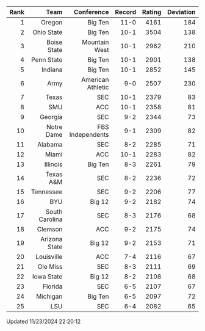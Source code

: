 | Rank  | Team                 | Conference           | Record   | Rating | Deviation |
| ---:  | ---:                 | ---:                 | ---:     | ---:   | ---:      |
| 1     | Oregon               | Big Ten              | 11-0     | 4161   | 184       |
| 2     | Ohio State           | Big Ten              | 10-1     | 3504   | 138       |
| 3     | Boise State          | Mountain West        | 10-1     | 2962   | 210       |
| 4     | Penn State           | Big Ten              | 10-1     | 2901   | 138       |
| 5     | Indiana              | Big Ten              | 10-1     | 2852   | 145       |
| 6     | Army                 | American Athletic    | 9-0      | 2507   | 230       |
| 7     | Texas                | SEC                  | 10-1     | 2379   | 83        |
| 8     | SMU                  | ACC                  | 10-1     | 2358   | 81        |
| 9     | Georgia              | SEC                  | 9-2      | 2344   | 73        |
| 10    | Notre Dame           | FBS Independents     | 9-1      | 2309   | 82        |
| 11    | Alabama              | SEC                  | 8-2      | 2285   | 71        |
| 12    | Miami                | ACC                  | 10-1     | 2283   | 82        |
| 13    | Illinois             | Big Ten              | 8-3      | 2261   | 79        |
| 14    | Texas A&M            | SEC                  | 8-2      | 2236   | 72        |
| 15    | Tennessee            | SEC                  | 9-2      | 2206   | 77        |
| 16    | BYU                  | Big 12               | 9-2      | 2182   | 74        |
| 17    | South Carolina       | SEC                  | 8-3      | 2176   | 68        |
| 18    | Clemson              | ACC                  | 9-2      | 2175   | 74        |
| 19    | Arizona State        | Big 12               | 9-2      | 2153   | 71        |
| 20    | Louisville           | ACC                  | 7-4      | 2116   | 67        |
| 21    | Ole Miss             | SEC                  | 8-3      | 2111   | 69        |
| 22    | Iowa State           | Big 12               | 8-2      | 2108   | 68        |
| 23    | Florida              | SEC                  | 6-5      | 2107   | 67        |
| 24    | Michigan             | Big Ten              | 6-5      | 2097   | 72        |
| 25    | LSU                  | SEC                  | 6-4      | 2082   | 65        |

Updated 11/23/2024 22:20:12
